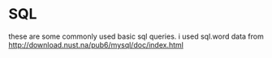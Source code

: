 # SQL
these are some commonly used basic sql queries.
i used  sql.word data  from http://download.nust.na/pub6/mysql/doc/index.html 
